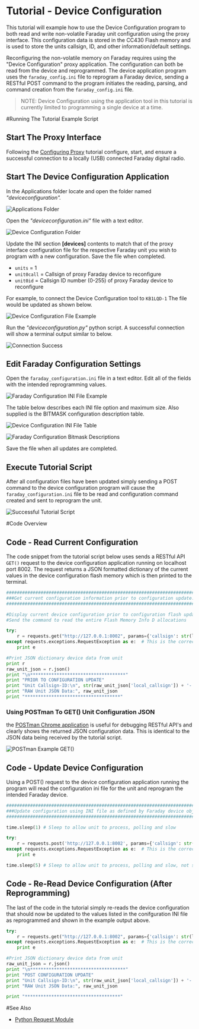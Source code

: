 
# Tutorial - Device Configuration

This tutorial will example how to use the Device Configuration program to both read and write non-volatile Faraday unit configuration using the proxy interface. This configuration data is stored in the CC430 Flash memory and is used to store the units callsign, ID, and other information/default settings.

Reconfiguring the non-volatile memory on Faraday requires using the "Device Configuration" proxy application. The configuration can both be read from the device and reprogrammed. The device application program uses the `faraday_config.ini` file to reprogram a Faraday device, sending a RESTful POST command to the program initiates the reading, parsing, and command creation from the `faraday_config.ini` file.

> NOTE: Device Configuration using the application tool in this tutorial is currently limited to programming a single device at a time.


#Running The Tutorial Example Script

## Start The Proxy Interface

Following the [Configuring Proxy](../../0-Welcome_To_Faraday/Configuring_Proxy/) tutorial configure, start, and ensure a successful connection to a locally (USB) connected Faraday digital radio.

## Start The Device Configuration Application

In the Applications folder locate and open the folder named *"deviceconfiguration".*

![Applications Folder](Images/Applications_Folder.png "Applications Folder")

Open the *"deviceconfiguration.ini"* file with a text editor.

![Device Configuration Folder](Images/Device_Configuration_Folder.png "Device Configuration Folder")

Update the INI section **[devices]** contents to match that of the proxy interface configuration file for the respective Faraday unit you wish to program with a new configuration. Save the file when completed. 

* `units` = 1
* `unit0call` = Callsign of proxy Faraday device to reconfigure
* `unit0id` = Callsign ID number (0-255) of proxy Faraday device to reconfigure

For example, to connect the Device Configuration tool to `KB1LQD-1` The file would be updated as shown below.

![Device Configuration File Example](Images/deviceconfiguration_INI_Example.png "Device Configuration File Example")

Run the *"deviceconfiguration.py"* python script. A successful connection will show a terminal output similar to below.

![Connection Success](Images/Connection_Success.png "Connection Success")

## Edit Faraday Configuration Settings

Open the `faraday_configuration.ini` file in a text editor. Edit all of the fields with the intended reprogramming values.


![Faraday Configuration INI File Example](Images/Faraday_Configuration_Example.png "Faraday Configuration INI File Example")


The table below describes each INI file option and maximum size. Also supplied is the BITMASK configuration description table.

![Device Configuration INI File Table](Images/Faraday_Configuration_Table.png "Device Configuration INI File Table")

![Faraday Configuration Bitmask Descriptions](Images/Faraday_Configuration_Bitmask_Table.png "Faraday Configuration Bitmask Descriptions")

Save the file when all updates are completed.

## Execute Tutorial Script

After all configuration files have been updated simply sending a POST command to the device configuration program will cause the `faraday_configuration.ini` file to be read and configuration command created and sent to reprogram the unit.

![Successful Tutorial Script](Images/Output_Example_Success.png "Successful Tutorial Script")

#Code Overview

## Code - Read Current Configuration

The code snippet from the tutorial script below uses sends a RESTful API `GET()` request to the device configuration application running on localhost port 8002. The request returns a JSON formatted dictionary of the current values in the device configuration flash memory which is then printed to the terminal.

```python
#########################################################################################
###Get current configuration information prior to configuration update.
#########################################################################################

#Display current device configuration prior to configuration flash update (Send UART telemetry update now command)
#Send the command to read the entire Flash Memory Info D allocations

try:
    r = requests.get("http://127.0.0.1:8002", params={'callsign': str(local_device_callsign), 'nodeid': int(local_device_node_id)})
except requests.exceptions.RequestException as e:  # This is the correct syntax
    print e

#Print JSON dictionary device data from unit
print r
raw_unit_json = r.json()
print "\n************************************"
print "PRIOR TO CONFIGURATION UPDATE"
print "Unit Callsign-ID:\n", str(raw_unit_json['local_callsign']) + '-' + str(raw_unit_json['local_callsign_id'])
print "RAW Unit JSON Data:", raw_unit_json
print "************************************"
```

### Using POSTman To GET() Unit Configuration JSON

the [POSTman Chrome application](https://chrome.google.com/webstore/detail/postman/fhbjgbiflinjbdggehcddcbncdddomop?hl=en) is useful for debugging RESTful API's and clearly shows the returned JSON configuration data. This is identical to the JSON data being received by the tutorial script.

![POSTman Example GET()](file:///C:/Users/Brent/Documents/Faraday_Github_Software/Faraday-Software/Tutorials/Tutorials/1-Basic_Proxy_Interactions_And_Programming/3-Device-Configuration/Images/POSTman_Example.png "POSTman Example GET()")


## Code - Update Device Configuration

Using a POST() request to the device configuration application running the program will read the configuration ini file for the unit and reprogram the intended Faraday device.

```python
#########################################################################################
###Update configuration using INI file as defined by Faraday device object and functions
#########################################################################################

time.sleep(1) # Sleep to allow unit to process, polling and slow

try:
    r = requests.post('http://127.0.0.1:8002', params={'callsign': str(local_device_callsign), 'nodeid': int(local_device_node_id)})
except requests.exceptions.RequestException as e:  # This is the correct syntax
    print e

time.sleep(5) # Sleep to allow unit to process, polling and slow, not sure why THIS slow...
```

## Code - Re-Read Device Configuration (After Reprogramming)

The last of the code in the tutorial simply re-reads the device configuration that should now be updated to the values listed in the conifguration INI file as reprogrammed and shown in the example output above.

```python
try:
    r = requests.get("http://127.0.0.1:8002", params={'callsign': str(local_device_callsign), 'nodeid': int(local_device_node_id)})
except requests.exceptions.RequestException as e:  # This is the correct syntax
    print e

#Print JSON dictionary device data from unit
raw_unit_json = r.json()
print "\n************************************"
print "POST CONFIGURATION UPDATE"
print "Unit Callsign-ID:\n", str(raw_unit_json['local_callsign']) + '-' + str(raw_unit_json['local_callsign_id'])
print "RAW Unit JSON Data:", raw_unit_json

print "************************************"
```


#See Also

* [Python Request Module](http://docs.python-requests.org/en/master/)

